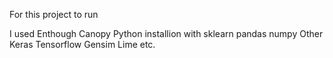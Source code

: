 For this project to run

I used Enthough Canopy
Python installion with sklearn pandas numpy 
Other Keras Tensorflow Gensim Lime etc.